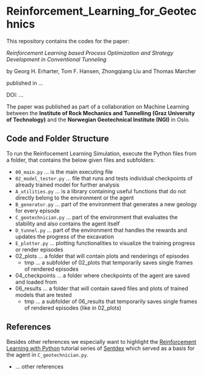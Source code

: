 # Reinforcement_Learning_for_Geotechnics

This repository contains the codes for the paper:

_Reinforcement Learning based Process Optimization and Strategy Development in Conventional Tunneling_

by Georg H. Erharter, Tom F. Hansen, Zhongqiang Liu and Thomas Marcher

published in ...

DOI: ...

The paper was published as part of a collaboration on Machine Learning between the __Institute of Rock Mechanics and Tunnelling (Graz University of Technology)__
and the __Norwegian Geotechnical Institute (NGI)__ in Oslo.

## Code and Folder Structure

To run the Reinfocement Learning Simulation, execute the Python files from a folder, that contains the below given files and subfolders:

- `00_main.py` ... is the main executing file
- `02_model_tester.py` ... file that runs and tests individual checkpoints of already trained model for further analysis
- `A_utilities.py` ... is a library containing useful functions that do not directly belong to the environment or the agent
- `B_generator.py` ... part of the environment that generates a new geology for every episode
- `C_geotechnician.py` ... part of the environment that evaluates the stability and also contains the agent itself
- `D_tunnel.py` ... part of the environment that handles the rewards and updates the progress of the excavation
- `E_plotter.py` ... plotting functionalities to visualize the training progress or render episodes
- 02_plots ... a folder that will contain plots and renderings of episodes
  - tmp ... a subfolder of 02_plots that temporarily saves single frames of rendered episodes
- 04_checkpoints ... a folder where checkpoints of the agent are saved and loaded from
- 06_results ... a folder that will contain saved files and plots of trained models that are tested
  - tmp ... a subfolder of 06_results that temporarily saves single frames of rendered episodes (like in 02_plots)

## References

Besides other references we especially want to highlight the [Reinforcement Learning with Python](https://www.youtube.com/playlist?list=PLQVvvaa0QuDezJFIOU5wDdfy4e9vdnx-7)
tutorial series of [Sentdex](https://www.youtube.com/c/sentdex) which served as a basis for the agent in `C_geotechnician.py`.

- ... other references


